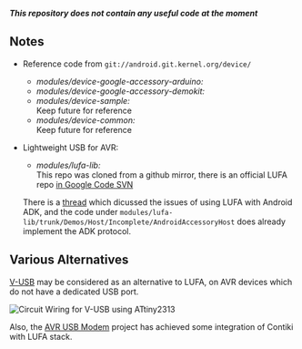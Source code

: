 **_This repository does not contain any useful code at the moment_**

## Notes

- Reference code from `git://android.git.kernel.org/device/`
   * _modules/device-google-accessory-arduino:_
   * _modules/device-google-accessory-demokit:_
   * _modules/device-sample:_<br>
   Keep future for reference
   * _modules/device-common:_<br>
   Keep future for reference

- Lightweight USB for AVR:
   * _modules/lufa-lib:_<br>
  This repo was cloned from a github mirror, there is an official LUFA repo
  [in Google Code SVN](http://lufa-lib.googlecode.com/svn)

  There is a [thread](http://groups.google.com/group/lufa-support/browse_thread/thread/6276262ccfa59c6a)
  which dicussed the issues of using LUFA with Android ADK, and the code under
  `modules/lufa-lib/trunk/Demos/Host/Incomplete/AndroidAccessoryHost` does
  already implement the ADK protocol.

## Various Alternatives

[V-USB](http://www.obdev.at/products/vusb/index.html) may be considered as
an alternative to LUFA, on AVR devices which do not have a dedicated USB port.

![Circuit Wiring for V-USB using ATtiny2313](http://www.obdev.at/Images/vusb/circuit-zoomed.gif)

Also, the [AVR USB Modem](http://avrusbmodem.googlecode.com/svn/trunk) project has
achieved some integration of Contiki with LUFA stack.
